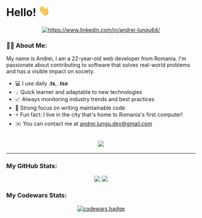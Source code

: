 # Hello! <img src="https://github.com/ABSphreak/ABSphreak/blob/master/gifs/Hi.gif?raw=true" width="30px">

 <p align="center">
  <a href="https://www.linkedin.com/in/andrei-lungu64/" target="blank"><img align="center" src="https://raw.githubusercontent.com/rahuldkjain/github-profile-readme-generator/master/src/images/icons/Social/linked-in-alt.svg" alt="https://www.linkedin.com/in/andrei-lungu64/" height="30" width="40" /></a>
</p>

### 👨‍💻 About Me:

My name is Andrei, I am a 22-year-old web developer from Romania. I'm passionate about contributing to software that solves real-world problems and has a visible impact on society.

- 💻 I use daily **.ts**, **.tsx**
- 💡 Quick learner and adaptable to new technologies
- 📈 Always monitoring industry trends and best practices
- 📌 Strong focus on writing maintainable code
- ⚡ Fun fact: I live in the city that's home to Romania's first computer!
- ✉️ You can contact me at andrei.lungu.dev@gmail.com

<br>

<div align="center">
    <img src="https://skillicons.dev/icons?i=typescript,javascript,angular,rxjs,react,nodejs,express,postgresql" height="36"/>
</div>

---

### My GitHub Stats:

<p align="center">
      <img height="150px" src="https://github-readme-stats.vercel.app/api?username=AndreiLungu64&show_icons=true&count_private=true&theme=tokyonight" />&nbsp;<img height="150px" src="https://github-readme-stats.vercel.app/api/top-langs/?username=AndreiLungu64&layout=compact&count_private=true&theme=tokyonight&exclude_repo=expense-manager" />
</p>

### My Codewars Stats:

<p align="center">
    <a href="https://www.codewars.com/users/Andrei%20Lungu">
        <img src="https://www.codewars.com/users/Andrei%20Lungu/badges/large" alt="codewars badge"/> 
    </a> 
</p>
